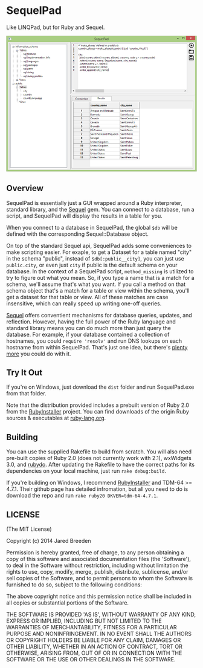 SequelPad
=========

Like LINQPad, but for Ruby and Sequel.

![SequlPad Screenshot](/images/SequelPad.PNG?raw=true)

Overview
--------

SequelPad is essentially just a GUI wrapped around a Ruby interpreter, standard library, and the [Sequel](http://sequel.jeremyevans.net/) gem. You can connect to a database, run a script, and SequelPad will display the results in a table for you.

When you connect to a database in SequelPad, the global `$db` will be defined with the corresponding Sequel::Database object.

On top of the standard Sequel api, SequelPad adds some conveniences to make scripting easier. For exaple, to get a Dataset for a table named "city" in the schema "public", instead of `$db[:public__city]`, you can just use `public.city`, or even just `city` if public is the default schema on your database. In the context of a SequelPad script, `method_missing` is utilized to try to figure out what you mean. So, if you type a name that is a match for a schema, we'll assume that's what you want. If you call a method on that schema object that's a match for a table or view within the schema, you'll get a dataset for that table or view. All of these matches are case insensitive, which can really speed up writing one-off queries.

[Sequel](http://sequel.jeremyevans.net/) offers conventient mechanisms for database queries, updates, and reflection. However, having the full power of the Ruby language and standard library means you can do much more than just query the database. For example, if your database contained a collection of hostnames, you could `require 'resolv'` and run DNS lookups on each hostname from within SequelPad. That's just one idea, but there's [plenty more](http://ruby-doc.org/stdlib-2.0.0/) you could do with it.

Try It Out
----------

If you're on Windows, just download the `dist` folder and run SequelPad.exe from that folder.

Note that the distribution provided includes a prebuilt version of Ruby 2.0 from the [RubyInstaller](https://github.com/oneclick/rubyinstaller) project. You can find downloads of the origin Ruby sources & executables at [ruby-lang.org](https://www.ruby-lang.org/en/).

Building
--------

You can use the supplied Rakefile to build from scratch. You will also need pre-built copies of Ruby 2.0 (does not currently work with 2.1), wxWidgets 3.0, and [rubydo](https://github.com/jbreeden/rubydo). After updating the Rakefile to have the correct paths for its dependencies on your local machine, just run `rake debug:build`.

If you're building on Windows, I recommend [RubyInstaller](https://github.com/oneclick/rubyinstaller) and TDM-64 >= 4.7.1. Their github page has detailed infromation, but all you need to do is download the repo and run `rake ruby20 DKVER=tdm-64-4.7.1`.

LICENSE
-------

(The MIT License)

Copyright (c) 2014 Jared Breeden

Permission is hereby granted, free of charge, to any person obtaining
a copy of this software and associated documentation files (the
'Software'), to deal in the Software without restriction, including
without limitation the rights to use, copy, modify, merge, publish,
distribute, sublicense, and/or sell copies of the Software, and to
permit persons to whom the Software is furnished to do so, subject to
the following conditions:

The above copyright notice and this permission notice shall be
included in all copies or substantial portions of the Software.

THE SOFTWARE IS PROVIDED 'AS IS', WITHOUT WARRANTY OF ANY KIND,
EXPRESS OR IMPLIED, INCLUDING BUT NOT LIMITED TO THE WARRANTIES OF
MERCHANTABILITY, FITNESS FOR A PARTICULAR PURPOSE AND NONINFRINGEMENT.
IN NO EVENT SHALL THE AUTHORS OR COPYRIGHT HOLDERS BE LIABLE FOR ANY
CLAIM, DAMAGES OR OTHER LIABILITY, WHETHER IN AN ACTION OF CONTRACT,
TORT OR OTHERWISE, ARISING FROM, OUT OF OR IN CONNECTION WITH THE
SOFTWARE OR THE USE OR OTHER DEALINGS IN THE SOFTWARE.

